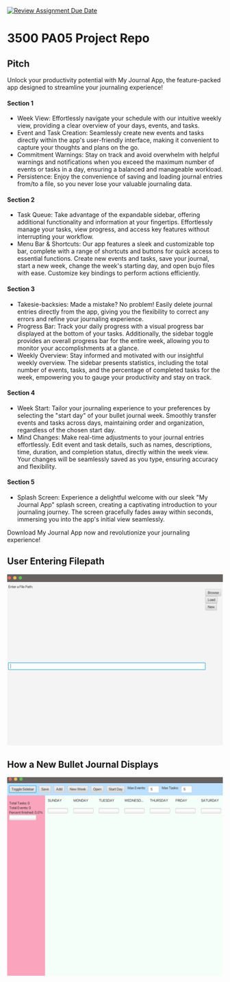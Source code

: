 [![Review Assignment Due Date](https://classroom.github.com/assets/deadline-readme-button-24ddc0f5d75046c5622901739e7c5dd533143b0c8e959d652212380cedb1ea36.svg)](https://classroom.github.com/a/x6ckGcN8)
# 3500 PA05 Project Repo

## Pitch
Unlock your productivity potential with My Journal App, the feature-packed app designed to streamline your 
journaling experience!

#### Section 1
- Week View: Effortlessly navigate your schedule with our intuitive weekly view, providing a clear overview of your 
days, events, and tasks.
- Event and Task Creation: Seamlessly create new events and tasks directly within the app's user-friendly interface, 
making it convenient to capture your thoughts and plans on the go.
- Commitment Warnings: Stay on track and avoid overwhelm with helpful warnings and notifications when you exceed the 
maximum number of events or tasks in a day, ensuring a balanced and manageable workload.
- Persistence: Enjoy the convenience of saving and loading journal entries from/to a file, so you never lose your 
valuable journaling data.

#### Section 2
- Task Queue: Take advantage of the expandable sidebar, offering additional functionality and information at your 
fingertips. Effortlessly manage your tasks, view progress, and access key features without interrupting your workflow.
- Menu Bar & Shortcuts: Our app features a sleek and customizable top bar, complete with a range of shortcuts and 
buttons for quick access to essential functions. Create new events and tasks, save your journal, start a new week, 
change the week's starting day, and open bujo files with ease. Customize key bindings to perform actions efficiently.

#### Section 3
- Takesie-backsies: Made a mistake? No problem! Easily delete journal entries directly from the app, giving you the 
flexibility to correct any errors and refine your journaling experience.
- Progress Bar: Track your daily progress with a visual progress bar displayed at the bottom of your tasks. 
Additionally, the sidebar toggle provides an overall progress bar for the entire week, allowing you to monitor your 
accomplishments at a glance.
- Weekly Overview: Stay informed and motivated with our insightful weekly overview. The sidebar presents statistics, 
including the total number of events, tasks, and the percentage of completed tasks for the week, empowering you to 
gauge your productivity and stay on track.

#### Section 4
- Week Start: Tailor your journaling experience to your preferences by selecting the "start day" of your bullet journal 
week. Smoothly transfer events and tasks across days, maintaining order and organization, regardless of the chosen 
start day.
- Mind Changes: Make real-time adjustments to your journal entries effortlessly. Edit event and task details, such as 
names, descriptions, time, duration, and completion status, directly within the week view. Your changes will be 
seamlessly saved as you type, ensuring accuracy and flexibility.

#### Section 5
- Splash Screen: Experience a delightful welcome with our sleek "My Journal App" splash screen, creating a captivating 
introduction to your journaling journey. The screen gracefully fades away within seconds, immersing you into the app's 
initial view seamlessly.

Download My Journal App now and revolutionize your journaling experience!


## User Entering Filepath

![GUI ](InitialView.png)

## How a New Bullet Journal Displays

![GUI](JournalView.png)
